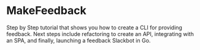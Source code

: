 # MakeFeedback
Step by Step tutorial that shows you how to create a CLI for providing feedback. Next steps include refactoring to create an API, integrating with an SPA, and finally, launching a feedback Slackbot in Go.
